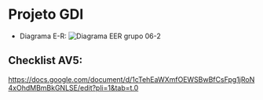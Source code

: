 
# Projeto GDI 
- Diagrama E-R: 
![Diagrama EER grupo 06-2](https://github.com/user-attachments/assets/4377a6b4-40c6-4db6-b602-06e7f92b8903)


## Checklist AV5:
https://docs.google.com/document/d/1cTehEaWXmfOEWSBwBfCsFpg1jRoN4xOhdMBmBkGNLSE/edit?pli=1&tab=t.0
